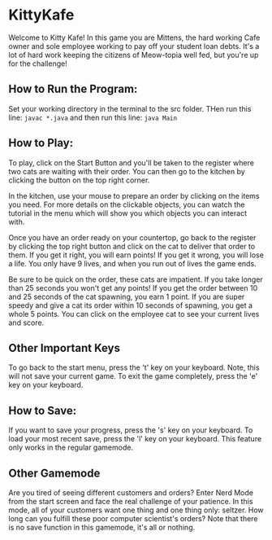 # KittyKafe

Welcome to Kitty Kafe! In this game you are Mittens, the hard working Cafe owner and sole employee working to pay off your student loan debts. It's a lot of hard work keeping the citizens of Meow-topia well fed, but you're up for the challenge!

## How to Run the Program:

Set your working directory in the terminal to the src folder. THen run this line:
`javac *.java`
and then run this line:
`java Main`

## How to Play:

To play, click on the Start Button and you'll be taken to the register where two cats are waiting with their order. You can then go to the kitchen by clicking the button on the top right corner. 

In the kitchen, use your mouse to prepare an order by clicking on the items you need. For more details on the clickable objects, you can watch the tutorial in the menu which will show you which objects you can interact with.

Once you have an order ready on your countertop, go back to the register by clicking the top right button and click on the cat to deliver that order to them. If you get it right, you will earn points! If you get it wrong, you will lose a life. You only have 9 lives, and when you run out of lives the game ends. 

Be sure to be quick on the order, these cats are impatient. If you take longer than 25 seconds you won't get any points! If you get the order between 10 and 25 seconds of the cat spawning, you earn 1 point. If you are super speedy and give a cat its order within 10 seconds of spawning, you get a whole 5 points. You can click on the employee cat to see your current lives and score.

## Other Important Keys 

To go back to the start menu, press the 't' key on your keyboard. Note, this will not save your current game. To exit the game completely, press the 'e' key on your keyboard. 

## How to Save:

If you want to save your progress, press the 's' key on your keyboard. To load your most recent save, press the 'l' key on your keyboard. This feature only works in the regular gamemode. 

## Other Gamemode

Are you tired of seeing different customers and orders? Enter Nerd Mode from the start screen and face the real challenge of your patience. In this mode, all of your customers want one thing and one thing only: seltzer. How long can you fulfill these poor computer scientist's orders? Note that there is no save function in this gamemode, it's all or nothing.




